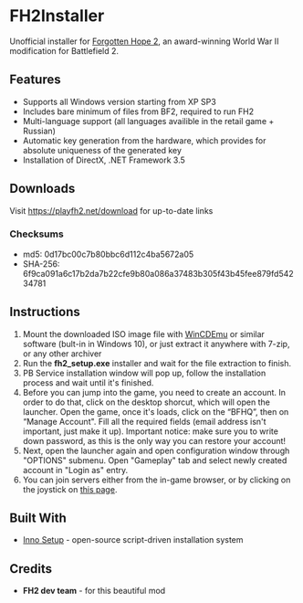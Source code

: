 # FH2Installer
Unofficial installer for [Forgotten Hope 2](http://fhmod.org), an award-winning World War II modification for Battlefield 2.

## Features
* Supports all Windows version starting from XP SP3
* Includes bare minimum of files from BF2, required to run FH2
* Multi-language support (all languages availible in the retail game + Russian)
* Automatic key generation from the hardware, which provides for absolute uniqueness of the generated key
* Installation of DirectX, .NET Framework 3.5

## Downloads
Visit https://playfh2.net/download for up-to-date links

### Checksums
* md5: 0d17bc00c7b80bbc6d112c4ba5672a05
* SHA-256: 6f9ca091a6c17b2da7b22cfe9b80a086a37483b305f43b45fee879fd54234781


## Instructions
1. Mount the downloaded ISO image file with [WinCDEmu](http://wincdemu.sysprogs.org) or similar software (bult-in in Windows 10), or just extract it anywhere with 7-zip, or any other archiver
2. Run the **fh2_setup.exe** installer and wait for the file extraction to finish.
3. PB Service installation window will pop up, follow the installation process and wait until it's finished.
4. Before you can jump into the game, you need to create an account. In order to do that, click on the desktop shorcut, which will open the launcher. Open the game, once it's loads, click on the “BFHQ”, then on “Manage Account". Fill all the required fields (email address isn't important, just make it up). Important notice: make sure you to write down password, as this is the only way you can restore your account!
5. Next, open the launcher again and open configuration window through "OPTIONS" submenu.  Open "Gameplay" tab and select newly created account in "Login as" entry.
6. You can join servers either from the in-game browser, or by clicking on the joystick on [this page](http://forgottenhope.warumdarum.de/fh2_gameserver.php).

## Built With
* [Inno Setup](http://www.jrsoftware.org/isinfo.php) - open-source script-driven installation system 

## Credits
* **FH2 dev team** - for this beautiful mod
